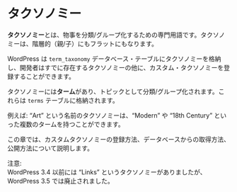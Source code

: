 <!-- 
# Taxonomies
 -->
# タクソノミー

<!-- 
A **Taxonomy** is a fancy word for the classification/grouping of things. Taxonomies can be hierarchical (with parents/children) or flat.
 -->
**タクソノミー**とは、物事を分類/グループ化するための専門用語です。タクソノミーは、階層的（親/子）にもフラットにもなります。

<!-- 
WordPress stores the Taxonomies in the `term_taxonomy` database table allowing developers to register Custom Taxonomies along the ones that already exist.
 -->
WordPress は `term_taxonomy` データベース・テーブルにタクソノミーを格納し、開発者はすでに存在するタクソノミーの他に、カスタム・タクソノミーを登録することができます。

<!-- 
Taxonomies have **Terms** which serve as the topic by which you classify/group things. They are stored inside the `terms` table.
 -->
タクソノミーには**ターム**があり、トピックとして分類/グループ化されます。これらは `terms` テーブルに格納されます。

<!-- 
For example: a Taxonomy named “Art” can have multiple Terms, such as “Modern” and “18th Century”.
 -->
例えば: “Art” という名前のタクソノミーは、“Modern” や “18th Century” といった複数のタームを持つことができます。

<!-- 
This chapter will show you how to register Custom Taxonomies, how to retrieve their content from the database, and how to render them to the public.
 -->
この章では、カスタムタクソノミーの登録方法、データベースからの取得方法、公開方法について説明します。

<!-- 
Note:  
WordPress 3.4 and earlier had a Taxonomy named “Links” which was deprecated in WordPress 3.5.
 -->
注意:  
WordPress 3.4 以前には “Links” というタクソノミーがありましたが、WordPress 3.5 では廃止されました。
